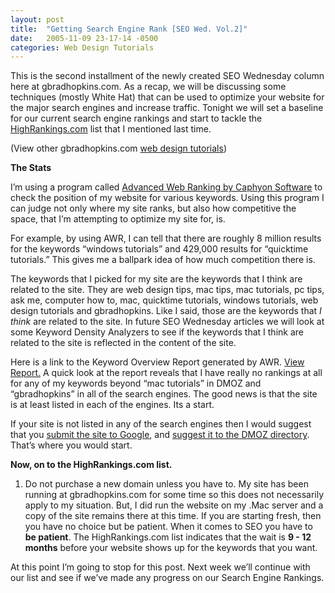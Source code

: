 ```yaml
---
layout: post
title:  "Getting Search Engine Rank [SEO Wed. Vol.2]"
date:   2005-11-09 23-17-14 -0500
categories: Web Design Tutorials
---
```


This is the second installment of the newly created SEO Wednesday column here at gbradhopkins.com. As a recap, we will be discussing some techniques (mostly White Hat) that can be used to optimize your website for the major search engines and increase traffic. Tonight we will set a baseline for our current search engine rankings and start to tackle the [HighRankings.com][1] list that I mentioned last time.

(View other gbradhopkins.com [web design tutorials][2])

**The Stats**

I’m using a program called [Advanced Web Ranking by Caphyon Software][3] to check the position of my website for various keywords. Using this program I can judge not only where my site ranks, but also how competitive the space, that I’m attempting to optimize my site for, is. 

For example, by using AWR, I can tell that there are roughly 8 million results for the keywords “windows tutorials” and 429,000 results for “quicktime tutorials.” This gives me a ballpark idea of how much competition there is.

The keywords that I picked for my site are the keywords that I think are related to the site. They are web design tips, mac tips, mac tutorials, pc tips, ask me, computer how to, mac, quicktime tutorials, windows tutorials, web design tutorials and gbradhopkins. Like I said, those are the keywords that *I think* are related to the site. In future SEO Wednesday articles we will look at some Keyword Density Analyzers to see if the keywords that I think are related to the site is reflected in the content of the site. 

Here is a link to the Keyword Overview Report generated by AWR. [View Report.][4] A quick look at the report reveals that I have really no rankings at all for any of my keywords beyond “mac tutorials” in DMOZ and “gbradhopkins” in all of the search engines. The good news is that the site is at least listed in each of the engines. Its a start.

If your site is not listed in any of the search engines then I would suggest that you [submit the site to Google][5], and [suggest it to the DMOZ directory][6]. That’s where you would start.

**Now, on to the HighRankings.com list.**

1. Do not purchase a new domain unless you have to. My site has been running at gbradhopkins.com for some time so this does not necessarily apply to my situation. But, I did run the website on my .Mac server and a copy of the site remains there at this time. If you are starting fresh, then you have no choice but be patient. When it comes to SEO you have to **be patient**. The HighRankings.com list indicates that the wait is **9 - 12 months** before your website shows up for the keywords that you want.

At this point I’m going to stop for this post. Next week we’ll continue with our list and see if we’ve made any progress on our Search Engine Rankings.

 [1]: http://www.highrankings.com/issue150.htm#seo
 [2]: http://gbradhopkins.com/archives/web_design_tutorials/
 [3]: http://www.advancedwebranking.com/
 [4]: http://www.gbradhopkins.com/archives/upload/2005/11/Keyword%20Rank_gBradhopkins.com_2005-11-09.html
 [5]: http://www.google.com/addurl/?continue=/addurl
 [6]: http://dmoz.org/add.html

